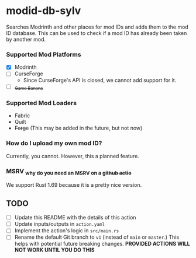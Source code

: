# modid-db-sylv

Searches Modrinth and other places for mod IDs and adds them to the mod ID database. This can be used to check if a mod ID has already been taken by another mod.

### Supported Mod Platforms
- [x] Modrinth
- [ ] CurseForge
    - Since CurseForge's API is closed, we cannot add support for it.
- [ ] <sub>~~Game Banana~~</sub>

### Supported Mod Loaders
- Fabric
- Quilt
- ~~Forge~~ (This may be added in the future, but not now)

### How do I upload my own mod ID?
Currently, you cannot. However, this a planned feature.

### MSRV <sub>why do you need an MSRV on a g~~ithub actio~~</sub>
We support Rust 1.69 because it is a pretty nice version.

## TODO

- [ ] Update this README with the details of this action
- [ ] Update inputs/outputs in `action.yaml`
- [ ] Implement the action's logic in `src/main.rs`
- [ ] Rename the default Git branch to `v1` (instead of `main` or `master`.) This helps with potential future breaking changes. **PROVIDED ACTIONS WILL NOT WORK UNTIL YOU DO THIS** 
